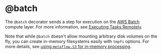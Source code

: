 # @batch

<!-- WARNING: THIS FILE WAS AUTOGENERATED! DO NOT EDIT! Instead, edit the notebook w/the location & name as this file. -->

The `@batch` decorator sends a step for execution on the [AWS Batch](https://aws.amazon.com/batch/) compute layer. For more information, see [Executing Tasks Remotely](/scaling/remote-tasks/introduction).

Note that while `@batch` doesn't allow mounting arbitrary disk volumes on the fly, you can create in-memory filesystems easily with `tmpfs` options. For more details, see [using `metaflow.S3` for in-memory processing](/scaling/data#using-metaflows3-for-in-memory-processing).


<DocSection type="decorator" name="batch" module="metaflow" show_import="True" heading_level="3" link="https://github.com/Netflix/metaflow/tree/master/metaflow/plugins/aws/batch/batch_decorator.py#L34">
<SigArgSection>
<SigArg name="..." />
</SigArgSection>
<Description summary="Specifies that this step should execute on [AWS Batch](https://aws.amazon.com/batch/)." />
<ParamSection name="Parameters">
	<Parameter name="cpu" type="int, default 1" desc="Number of CPUs required for this step. If `@resources` is\nalso present, the maximum value from all decorators is used." />
	<Parameter name="gpu" type="int, default 0" desc="Number of GPUs required for this step. If `@resources` is\nalso present, the maximum value from all decorators is used." />
	<Parameter name="memory" type="int, default 4096" desc="Memory size (in MB) required for this step. If\n`@resources` is also present, the maximum value from all decorators is\nused." />
	<Parameter name="image" type="str, optional, default None" desc="Docker image to use when launching on AWS Batch. If not specified, and\nMETAFLOW_BATCH_CONTAINER_IMAGE is specified, that image is used. If\nnot, a default Docker image mapping to the current version of Python is used." />
	<Parameter name="queue" type="str, default METAFLOW_BATCH_JOB_QUEUE" desc="AWS Batch Job Queue to submit the job to." />
	<Parameter name="iam_role" type="str, default METAFLOW_ECS_S3_ACCESS_IAM_ROLE" desc="AWS IAM role that AWS Batch container uses to access AWS cloud resources." />
	<Parameter name="execution_role" type="str, default METAFLOW_ECS_FARGATE_EXECUTION_ROLE" desc="AWS IAM role that AWS Batch can use [to trigger AWS Fargate tasks]\n(https://docs.aws.amazon.com/batch/latest/userguide/execution-IAM-role.html)." />
	<Parameter name="shared_memory" type="int, optional, default None" desc="The value for the size (in MiB) of the /dev/shm volume for this step.\nThis parameter maps to the `--shm-size` option in Docker." />
	<Parameter name="max_swap" type="int, optional, default None" desc="The total amount of swap memory (in MiB) a container can use for this\nstep. This parameter is translated to the `--memory-swap` option in\nDocker where the value is the sum of the container memory plus the\n`max_swap` value." />
	<Parameter name="swappiness" type="int, optional, default None" desc="This allows you to tune memory swappiness behavior for this step.\nA swappiness value of 0 causes swapping not to happen unless absolutely\nnecessary. A swappiness value of 100 causes pages to be swapped very\naggressively. Accepted values are whole numbers between 0 and 100." />
	<Parameter name="use_tmpfs" type="bool, default False" desc="This enables an explicit tmpfs mount for this step. Note that tmpfs is\nnot available on Fargate compute environments" />
	<Parameter name="tmpfs_tempdir" type="bool, default True" desc="sets METAFLOW_TEMPDIR to tmpfs_path if set for this step." />
	<Parameter name="tmpfs_size" type="int, optional, default None" desc="The value for the size (in MiB) of the tmpfs mount for this step.\nThis parameter maps to the `--tmpfs` option in Docker. Defaults to 50% of the\nmemory allocated for this step." />
	<Parameter name="tmpfs_path" type="str, optional, default None" desc="Path to tmpfs mount for this step. Defaults to /metaflow_temp." />
	<Parameter name="inferentia" type="int, default 0" desc="Number of Inferentia chips required for this step." />
	<Parameter name="trainium" type="int, default None" desc="Alias for inferentia. Use only one of the two." />
	<Parameter name="efa" type="int, default 0" desc="Number of elastic fabric adapter network devices to attach to container" />
	<Parameter name="ephemeral_storage" type="int, default None" desc="The total amount, in GiB, of ephemeral storage to set for the task, 21-200GiB.\nThis is only relevant for Fargate compute environments" />
	<Parameter name="log_driver: str, optional, default None" desc="The log driver to use for the Amazon ECS container." />
	<Parameter name="log_options: List[str], optional, default None" desc="List of strings containing options for the chosen log driver. The configurable values\ndepend on the `log driver` chosen. Validation of these options is not supported yet.\nExample: [`awslogs-group:aws/batch/job`]" />
</ParamSection>
</DocSection>

